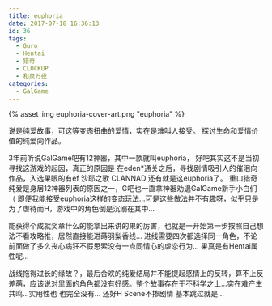 ```yaml
---
title: euphoria
date: 2017-07-18 16:36:13
id: 36
tags:
  - Guro
  - Hentai
  - 猎奇
  - CLOCKUP
  - 和泉万夜
categories:
  - GalGame
---
```

{% asset_img euphoria-cover-art.png "euphoria" %}

说是纯爱故事，可这等变态扭曲的爱情，实在是难叫人接受。
探讨生命和爱情价值的纯爱向作品。
<!--more-->
3年前听说GalGame吧有12神器，其中一款就叫euphoria，
好吧其实这不是当初寻找这游戏的起因，真正的原因是 在eden*通关之后，寻找剧情吸引人的催泪向作品，入选果眼的有ef 沙耶之歌 CLANNAD 还有就是这euphoria了。
重口猎奇纯爱是身居12神器列表的原因之一，G吧也一直拿神器劝退GalGame新手小白们（
即便我能接受euphoria这样的变态玩法…可是这些做法并不有趣呀，似乎只是为了虐待而H，游戏中的角色倒是沉溺在其中…

能获得个成就奖章什么的能拿出来讲的果的厉害，也就是一开始第一步按照自己想法不看攻略推，居然直接能进蒔羽梨香线… 进线需要四次都选择同一角色，不论前面做了多么丧心病狂不假思索没有一点同情心的虐恋行为… 果真是有Hentai属性呢…

战线拖得过长的缘故？，最后合欢的纯爱结局并不能提起感情上的反转，算不上反差萌，应该说对里面的角色都没有好感。整个故事存在于不科学之上…实在难产生共鸣…实用性也 也完全没有… 还好H Scene不掺剧情 基本跳过就是…
